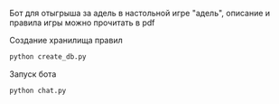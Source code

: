 Бот для отыгрыша за адель в настольной игре "адель", описание и правила игры можно прочитать в pdf

Создание хранилища правил
```python
python create_db.py
```

Запуск бота
```python
python chat.py
```
